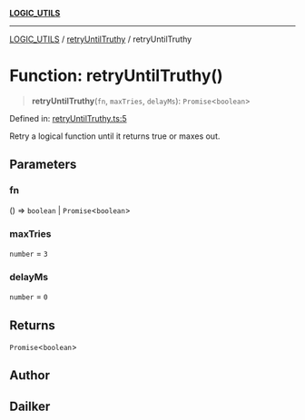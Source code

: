 [**LOGIC_UTILS**](../../README.md)

***

[LOGIC_UTILS](../../README.md) / [retryUntilTruthy](../README.md) / retryUntilTruthy

# Function: retryUntilTruthy()

> **retryUntilTruthy**(`fn`, `maxTries`, `delayMs`): `Promise`\<`boolean`\>

Defined in: [retryUntilTruthy.ts:5](https://github.com/dailker/everyutil/blob/0531b9744e97cf76b2fb0fb9c6a72c61ec9e2b23/src/logic/retryUntilTruthy.ts#L5)

Retry a logical function until it returns true or maxes out.

## Parameters

### fn

() => `boolean` \| `Promise`\<`boolean`\>

### maxTries

`number` = `3`

### delayMs

`number` = `0`

## Returns

`Promise`\<`boolean`\>

## Author

## Dailker
